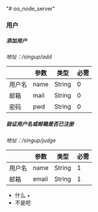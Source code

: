 "# oo_node_server" 

### 用户

##### 添加用户

*地址：/singup/add*

|        | 参数 | 类型   | 必需 |
| ------ | ---- | ------ | ---- |
| 用户名 | name | String | 0    |
| 邮箱   | mail | String | 0    |
| 密码   | pwd  | String | 0    |

##### 验证用户名或邮箱是否已注册

*地址：/singup/judge*

|        | 参数  | 类型   | 必需 |
| ------ | ----- | ------ | ---- |
| 用户名 | name  | String | 1    |
| 邮箱   | email | String | 1    |



+ 什么
  + 
+ 不是吧
